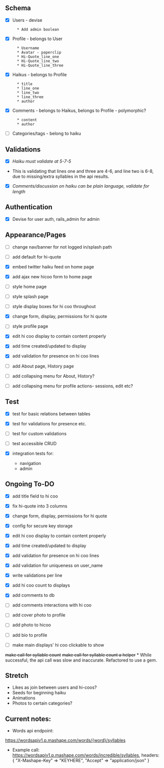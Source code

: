 ## Schema

- [x] Users - devise

        * Add admin boolean

- [x] Profile - belongs to User

        * Username
        * Avatar - paperclip
        * Hi-Quote_line_one
        * Hi-Quote_line_two
        * Hi-Quote_line_three

- [x] Haikus - belongs to Profile

        * title
        * line_one
        * line_two
        * line_three
        * author

- [x] Comments - belongs to Haikus, belongs to Profile - polymorphic?

        * content
        * author

- [ ] Categories/tags - belong to haiku

## Validations

- [x]  _Haiku must validate at 5-7-5_
  * This is validating that lines one and three are 4-6, and line two is 6-8, due to missing/extra syllables in the api results.

- [x]  _Comments/discussion on haiku can be plain language, validate for length_

## Authentication

- [x]  Devise for user auth, rails_admin for admin

## Appearance/Pages

- [ ] change nav/banner for not logged in/splash path

- [ ] add default for hi-quote

- [x] embed twitter haiku feed on home page

- [x] add ajax new hicoo form to home page

- [ ] style home page

- [ ] style splash page

- [ ] style display boxes for hi coo throughout

- [x] change form, display, permissions for hi quote

- [ ] style profile page

- [x] edit hi coo display to contain content properly

- [x] add time created/updated to display

- [x] add validation for presence on hi coo lines

- [ ] add About page, History page

- [ ] add collapsing menu for About, History?

- [ ] add collapsing menu for profile actions- sessions, edit etc?

## Test

- [x] test for basic relations between tables

- [x] test for validations for presence etc.

- [ ] test for custom validations

- [ ] test accessible CRUD

- [x] integration tests for:
    * navigation
    * admin



## Ongoing To-DO

- [x] add title field to hi coo

- [x] fix hi-quote into 3 columns

- [x] change form, display, permissions for hi quote

- [x] config for secure key storage

- [x] edit hi coo display to contain content properly

- [x] add time created/updated to display

- [x] add validation for presence on hi coo lines

- [x] add validation for uniqueness on user_name

- [x] write validations per line

- [x] add hi coo count to displays

- [x] add comments to db

- [ ] add comments interactions with hi coo

- [ ] add cover photo to profile

- [ ] add photo to hicoo

- [ ] add bio to profile

- [ ] make main displays' hi coo clickable to show

~~make call for syllable count~~
~~make call for syllable count a helper~~
    * While successful, the api call was slow and inaccurate. Refactored to use a gem.


## Stretch

  * Likes as join between users and hi-coos?
  * Seeds for beginning haiku
  * Animations
  * Photos to certain categories?


## Current notes:

* Words api endpoint:

https://wordsapiv1.p.mashape.com/words/{word}/syllables

* Example call:
https://wordsapiv1.p.mashape.com/words/incredible/syllables,
  headers:{
    "X-Mashape-Key" => "KEYHERE",
    "Accept" => "application/json"
  }

<!-- Api call for syllable count example. Refactored to use ruby_rhymes gem instead, but keeping a note of it here in case it is useful later.
  # count = 0
  # all_words = line_two.split(' ')
  # all_words.each do |word|
  #   to_add = (JSON.parse(RestClient.get("https://wordsapiv1.p.mashape.com/words/#{word}/syllables", headers={
  #     "X-Mashape-Key" => ENV["X-Mashape-Key"],
  #     "Accept" => "application/json"
  #     }))['syllables']['count']).to_i
  #     puts word
  #     puts to_add
  #     if to_add == 0
  #       count += 1
  #     end
  #     count += to_add
  # end
  # if (count < 6) || (count > 8) -->
